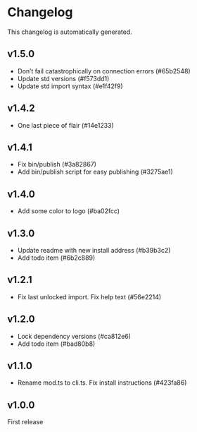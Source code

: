 # Changelog

This changelog is automatically generated.

## v1.5.0

- Don’t fail catastrophically on connection errors (#65b2548)
- Update std versions (#f573dd1)
- Update std import syntax (#e1f42f9)

## v1.4.2

- One last piece of flair (#14e1233)

## v1.4.1

- Fix bin/publish (#3a82867)
- Add bin/publish script for easy publishing (#3275ae1)

## v1.4.0

- Add some color to logo (#ba02fcc)

## v1.3.0

- Update readme with new install address (#b39b3c2)
- Add todo item (#6b2c889)

## v1.2.1

- Fix last unlocked import. Fix help text (#56e2214)

## v1.2.0

- Lock dependency versions (#ca812e6)
- Add todo item (#bad80b8)

## v1.1.0

- Rename mod.ts to cli.ts. Fix install instructions (#423fa86)

## v1.0.0

First release
